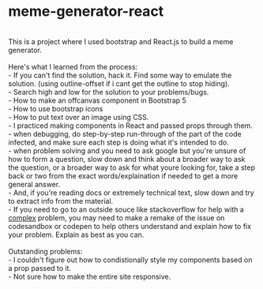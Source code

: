 # meme-generator-react
<br>
This is a project where I used bootstrap and React.js to build a meme generator. <br><br>
Here's what I learned from the process: <br>
- If you can't find the solution, hack it. Find some way to emulate the solution. (using outline-offset if i cant get the outline to stop hiding). <br>
- Search high and low for the solution to your problems/bugs. <br>
- How to make an offcanvas component in Bootstrap 5 <br>
- How to use bootstrap icons <br>
- How to put text over an image using CSS. <br>
- I practiced making components in React and passed props through them.  <br>
- when debugging, do step-by-step run-through of the part of the code infected, and make sure each step is doing what it's intended to do.<br>
- when problem solving and you need to ask google but you're unsure of how to form a question, slow down and think about a broader way to ask the question, or a broader way to ask for what youre looking for, take a step back or two from the exact words/explaination if needed to get a more general answer.<br>
- And, if you're reading docs or extremely technical text, slow down and try to extract info from the material.<br>
- If you need to go to an outside souce like stackoverflow for help with a <u>complex</u> problem, you may need to make a remake of the issue on codesandbox or codepen to help others understand and explain how to fix your problem. Explain as best as you can.<br><br>
Outstanding problems: <br>
- I couldn't figure out how to condistionally style my components based on a prop passed to it. <br>
- Not sure how to make the entire site responsive.
